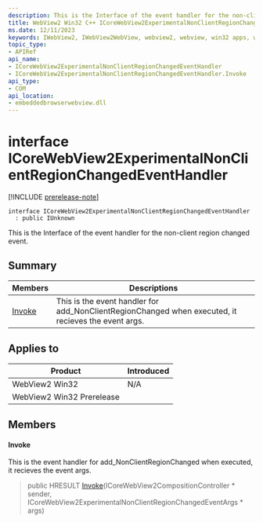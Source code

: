 ```yaml
---
description: This is the Interface of the event handler for the non-client region changed event.
title: WebView2 Win32 C++ ICoreWebView2ExperimentalNonClientRegionChangedEventHandler
ms.date: 12/11/2023
keywords: IWebView2, IWebView2WebView, webview2, webview, win32 apps, win32, edge, ICoreWebView2, ICoreWebView2Controller, browser control, edge html, ICoreWebView2ExperimentalNonClientRegionChangedEventHandler
topic_type: 
- APIRef
api_name:
- ICoreWebView2ExperimentalNonClientRegionChangedEventHandler
- ICoreWebView2ExperimentalNonClientRegionChangedEventHandler.Invoke
api_type:
- COM
api_location:
- embeddedbrowserwebview.dll
---
```


# interface ICoreWebView2ExperimentalNonClientRegionChangedEventHandler

[!INCLUDE [prerelease-note](../includes/prerelease-note.md)]

```
interface ICoreWebView2ExperimentalNonClientRegionChangedEventHandler
  : public IUnknown
```

This is the Interface of the event handler for the non-client region changed event.

## Summary

 Members                        | Descriptions
--------------------------------|---------------------------------------------
[Invoke](#invoke) | This is the event handler for add_NonClientRegionChanged when executed, it recieves the event args.

## Applies to

Product                         | Introduced
--------------------------------|---------------------------------------------
WebView2 Win32            |    N/A
WebView2 Win32 Prerelease |    

## Members

#### Invoke

This is the event handler for add_NonClientRegionChanged when executed, it recieves the event args.

> public HRESULT [Invoke](#invoke)(ICoreWebView2CompositionController * sender, ICoreWebView2ExperimentalNonClientRegionChangedEventArgs * args)

